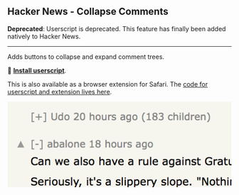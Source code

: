 ## Hacker News - Collapse Comments

**Deprecated**: Userscript is deprecated. This feature has finally been added natively to Hacker News.

---

Adds buttons to collapse and expand comment trees.

🚀 **[Install userscript](https://github.com/arthurhammer/hackernews-collapse/raw/master/hackernews-collapse.user.js)**.

This is also available as a browser extension for Safari. The [code for userscript and extension lives here](https://github.com/arthurhammer/hackernews-collapse).

![Screenshot](screenshot.png)

